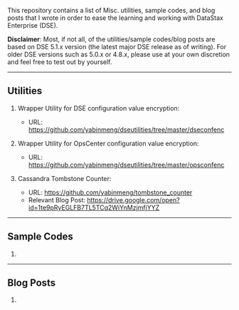 This repository contains a list of Misc. utilities, sample codes, and blog posts that I wrote in order to ease the learning and working with DataStax Enterprise (DSE). 

**Disclaimer**: Most, if not all, of the utilities/sample codes/blog posts are based on DSE 5.1.x version (the latest major DSE release as of writing). For older DSE versions such as 5.0.x or 4.8.x, please use at your own discretion and feel free to test out by yourself.

---


## Utilities

1. Wrapper Utility for DSE configuration value encryption:
   - URL: https://github.com/yabinmeng/dseutilities/tree/master/dseconfenc

2. Wrapper Utility for OpsCenter configuration value encryption:
   - URL: https://github.com/yabinmeng/dseutilities/tree/master/opsconfenc
   
3. Cassandra Tombstone Counter:
   - URL: https://github.com/yabinmeng/tombstone_counter
   - Relevant Blog Post: https://drive.google.com/open?id=1te9pRyEGLFB7TL5TCq2WiYnMzjmfjYYZ

---


## Sample Codes

1.  

---


## Blog Posts

1. 
